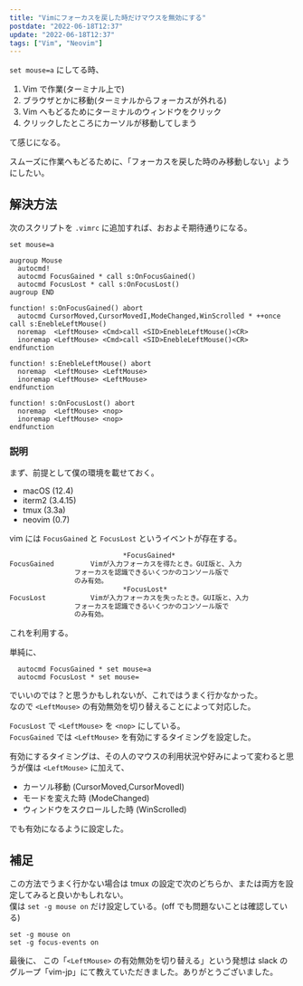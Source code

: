 ```yaml
---
title: "Vimにフォーカスを戻した時だけマウスを無効にする"
postdate: "2022-06-18T12:37"
update: "2022-06-18T12:37"
tags: ["Vim", "Neovim"]
---
```


`set mouse=a` にしてる時、

1. Vim で作業(ターミナル上で)
1. ブラウザとかに移動(ターミナルからフォーカスが外れる)
1. Vim へもどるためにターミナルのウィンドウをクリック
1. クリックしたところにカーソルが移動してしまう

て感じになる。

スムーズに作業へもどるために、「フォーカスを戻した時のみ移動しない」ようにしたい。

## 解決方法

次のスクリプトを `.vimrc` に追加すれば、おおよそ期待通りになる。

```vim
set mouse=a

augroup Mouse
  autocmd!
  autocmd FocusGained * call s:OnFocusGained()
  autocmd FocusLost * call s:OnFocusLost()
augroup END

function! s:OnFocusGained() abort
  autocmd CursorMoved,CursorMovedI,ModeChanged,WinScrolled * ++once call s:EnebleLeftMouse()
  noremap  <LeftMouse> <Cmd>call <SID>EnebleLeftMouse()<CR>
  inoremap <LeftMouse> <Cmd>call <SID>EnebleLeftMouse()<CR>
endfunction

function! s:EnebleLeftMouse() abort
  noremap  <LeftMouse> <LeftMouse>
  inoremap <LeftMouse> <LeftMouse>
endfunction

function! s:OnFocusLost() abort
  noremap  <LeftMouse> <nop>
  inoremap <LeftMouse> <nop>
endfunction
```

### 説明

まず、前提として僕の環境を載せておく。

- macOS (12.4)
- iterm2 (3.4.15)
- tmux (3.3a)
- neovim (0.7)

vim には `FocusGained` と `FocusLost` というイベントが存在する。

```txt
							*FocusGained*
FocusGained			Vimが入力フォーカスを得たとき。GUI版と、入力
				フォーカスを認識できるいくつかのコンソール版で
				のみ有効。
							*FocusLost*
FocusLost			Vimが入力フォーカスを失ったとき。GUI版と、入力
				フォーカスを認識できるいくつかのコンソール版で
				のみ有効。
```

これを利用する。

単純に、

```vim
  autocmd FocusGained * set mouse=a
  autocmd FocusLost * set mouse=
```

でいいのでは？と思うかもしれないが、これではうまく行かなかった。  
なので `<LeftMouse>` の有効無効を切り替えることによって対応した。

`FocusLost` で `<LeftMouse>` を `<nop>` にしている。  
`FocusGained` では `<LeftMouse>` を有効にするタイミングを設定した。

有効にするタイミングは、その人のマウスの利用状況や好みによって変わると思うが僕は `<LeftMouse>` に加えて、

- カーソル移動 (CursorMoved,CursorMovedI)
- モードを変えた時 (ModeChanged)
- ウィンドウをスクロールした時 (WinScrolled)

でも有効になるように設定した。

## 補足

この方法でうまく行かない場合は tmux の設定で次のどちらか、または両方を設定してみると良いかもしれない。  
僕は `set -g mouse on` だけ設定している。(off でも問題ないことは確認している)

```
set -g mouse on
set -g focus-events on
```

最後に、 この「`<LeftMouse>` の有効無効を切り替える」という発想は slack のグループ「vim-jp」にて教えていただきました。ありがとうございました。
